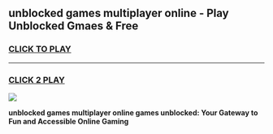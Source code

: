 
## unblocked games multiplayer online - Play Unblocked Gmaes & Free
<h3>
<a href="https://premium.freeplayer.one?title=unblocked_games_multiplayer_online&ref=20F">CLICK TO PLAY</a></h3>
<hr>

<h3>
<a href="https://premium.freeplayer.one?title=unblocked_games_multiplayer_online&ref=20F">CLICK 2 PLAY</a>
  
</h3>

<a href="https://premium.freeplayer.one?title=unblocked_games_multiplayer_online&ref=20F/"><img src="https://clearcache.store/games.png"></a>


**unblocked games multiplayer online games unblocked: Your Gateway to Fun and Accessible Online Gaming**
